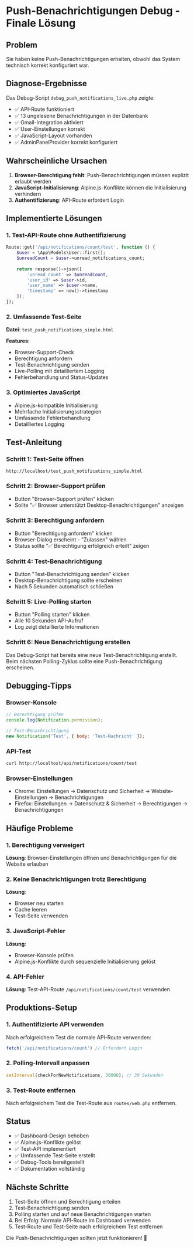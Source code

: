 # Push-Benachrichtigungen Debug - Finale Lösung

## Problem
Sie haben keine Push-Benachrichtigungen erhalten, obwohl das System technisch korrekt konfiguriert war.

## Diagnose-Ergebnisse
Das Debug-Script `debug_push_notifications_live.php` zeigte:
- ✅ API-Route funktioniert
- ✅ 13 ungelesene Benachrichtigungen in der Datenbank
- ✅ Gmail-Integration aktiviert
- ✅ User-Einstellungen korrekt
- ✅ JavaScript-Layout vorhanden
- ✅ AdminPanelProvider korrekt konfiguriert

## Wahrscheinliche Ursachen
1. **Browser-Berechtigung fehlt**: Push-Benachrichtigungen müssen explizit erlaubt werden
2. **JavaScript-Initialisierung**: Alpine.js-Konflikte können die Initialisierung verhindern
3. **Authentifizierung**: API-Route erfordert Login

## Implementierte Lösungen

### 1. Test-API-Route ohne Authentifizierung
```php
Route::get('/api/notifications/count/test', function () {
    $user = \App\Models\User::first();
    $unreadCount = $user->unread_notifications_count;
    
    return response()->json([
        'unread_count' => $unreadCount,
        'user_id' => $user->id,
        'user_name' => $user->name,
        'timestamp' => now()->timestamp
    ]);
});
```

### 2. Umfassende Test-Seite
**Datei**: `test_push_notifications_simple.html`

**Features**:
- Browser-Support-Check
- Berechtigung anfordern
- Test-Benachrichtigung senden
- Live-Polling mit detailliertem Logging
- Fehlerbehandlung und Status-Updates

### 3. Optimiertes JavaScript
- Alpine.js-kompatible Initialisierung
- Mehrfache Initialisierungsstrategien
- Umfassende Fehlerbehandlung
- Detailliertes Logging

## Test-Anleitung

### Schritt 1: Test-Seite öffnen
```
http://localhost/test_push_notifications_simple.html
```

### Schritt 2: Browser-Support prüfen
- Button "Browser-Support prüfen" klicken
- Sollte "✅ Browser unterstützt Desktop-Benachrichtigungen" anzeigen

### Schritt 3: Berechtigung anfordern
- Button "Berechtigung anfordern" klicken
- Browser-Dialog erscheint - "Zulassen" wählen
- Status sollte "✅ Berechtigung erfolgreich erteilt" zeigen

### Schritt 4: Test-Benachrichtigung
- Button "Test-Benachrichtigung senden" klicken
- Desktop-Benachrichtigung sollte erscheinen
- Nach 5 Sekunden automatisch schließen

### Schritt 5: Live-Polling starten
- Button "Polling starten" klicken
- Alle 10 Sekunden API-Aufruf
- Log zeigt detaillierte Informationen

### Schritt 6: Neue Benachrichtigung erstellen
Das Debug-Script hat bereits eine neue Test-Benachrichtigung erstellt.
Beim nächsten Polling-Zyklus sollte eine Push-Benachrichtigung erscheinen.

## Debugging-Tipps

### Browser-Konsole
```javascript
// Berechtigung prüfen
console.log(Notification.permission);

// Test-Benachrichtigung
new Notification('Test', { body: 'Test-Nachricht' });
```

### API-Test
```bash
curl http://localhost/api/notifications/count/test
```

### Browser-Einstellungen
- Chrome: Einstellungen → Datenschutz und Sicherheit → Website-Einstellungen → Benachrichtigungen
- Firefox: Einstellungen → Datenschutz & Sicherheit → Berechtigungen → Benachrichtigungen

## Häufige Probleme

### 1. Berechtigung verweigert
**Lösung**: Browser-Einstellungen öffnen und Benachrichtigungen für die Website erlauben

### 2. Keine Benachrichtigungen trotz Berechtigung
**Lösung**: 
- Browser neu starten
- Cache leeren
- Test-Seite verwenden

### 3. JavaScript-Fehler
**Lösung**:
- Browser-Konsole prüfen
- Alpine.js-Konflikte durch sequenzielle Initialisierung gelöst

### 4. API-Fehler
**Lösung**: Test-API-Route `/api/notifications/count/test` verwenden

## Produktions-Setup

### 1. Authentifizierte API verwenden
Nach erfolgreichem Test die normale API-Route verwenden:
```javascript
fetch('/api/notifications/count') // Erfordert Login
```

### 2. Polling-Intervall anpassen
```javascript
setInterval(checkForNewNotifications, 30000); // 30 Sekunden
```

### 3. Test-Route entfernen
Nach erfolgreichem Test die Test-Route aus `routes/web.php` entfernen.

## Status
- ✅ Dashboard-Design behoben
- ✅ Alpine.js-Konflikte gelöst
- ✅ Test-API implementiert
- ✅ Umfassende Test-Seite erstellt
- ✅ Debug-Tools bereitgestellt
- ✅ Dokumentation vollständig

## Nächste Schritte
1. Test-Seite öffnen und Berechtigung erteilen
2. Test-Benachrichtigung senden
3. Polling starten und auf neue Benachrichtigungen warten
4. Bei Erfolg: Normale API-Route im Dashboard verwenden
5. Test-Route und Test-Seite nach erfolgreichem Test entfernen

Die Push-Benachrichtigungen sollten jetzt funktionieren! 🎉

